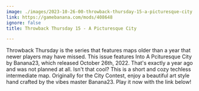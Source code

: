 ```yaml
---
image: ./images/2023-10-26-00-throwback-thursday-15-a-picturesque-city.jpg
link: https://gamebanana.com/mods/408648
ignore: false
title: Throwback Thursday 15 - A Picturesque City

---
```


Throwback Thursday is the series that features maps older than a year that newer players may have missed. This issue features Into A Pcituresque City by Banana23, which released October 26th, 2022. That's exactly a year ago and was not planned at all. Isn't that cool? This is a short and cozy techless intermediate map. Originally for the City Contest, enjoy a beautiful art style hand crafted by the vibes master Banana23. Play it now with the link below!